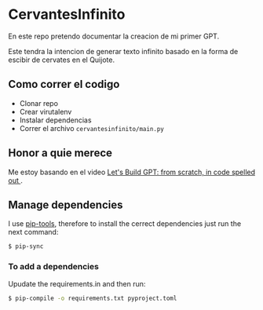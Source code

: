 # CervantesInfinito

En este repo pretendo documentar la creacion de mi primer GPT.

Este tendra la intencion de generar texto infinito basado en la forma de escibir 
de cervates en el Quijote.

## Como correr el codigo

- Clonar repo
- Crear virutalenv
- Instalar dependencias
- Correr el archivo `cervantesinfinito/main.py`

## Honor a quie merece

Me estoy basando en el video 
[ Let's Build GPT: from scratch, in code spelled out ]( https://www.youtube.com/watch?v=kCc8FmEb1nY&ab_channel=AndrejKarpathy ).

## Manage dependencies

I use [pip-tools](https://github.com/jazzband/pip-tools), therefore to install the cerrect dependencies just run the next command:

``` sh
$ pip-sync
```

### To add a dependencies

Upudate the requirements.in and then run:

``` sh
$ pip-compile -o requirements.txt pyproject.toml
```
